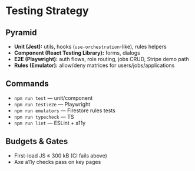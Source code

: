 # Testing Strategy

## Pyramid
- **Unit (Jest):** utils, hooks (`use-orchestration`-like), rules helpers
- **Component (React Testing Library):** forms, dialogs
- **E2E (Playwright):** auth flows, role routing, jobs CRUD, Stripe demo path
- **Rules (Emulator):** allow/deny matrices for users/jobs/applications

## Commands
- `npm run test` — unit/component
- `npm run test:e2e` — Playwright
- `npm run emulators` — Firestore rules tests
- `npm run typecheck` — TS
- `npm run lint` — ESLint + a11y

## Budgets & Gates
- First-load JS ≤ 300 kB (CI fails above)
- Axe a11y checks pass on key pages

